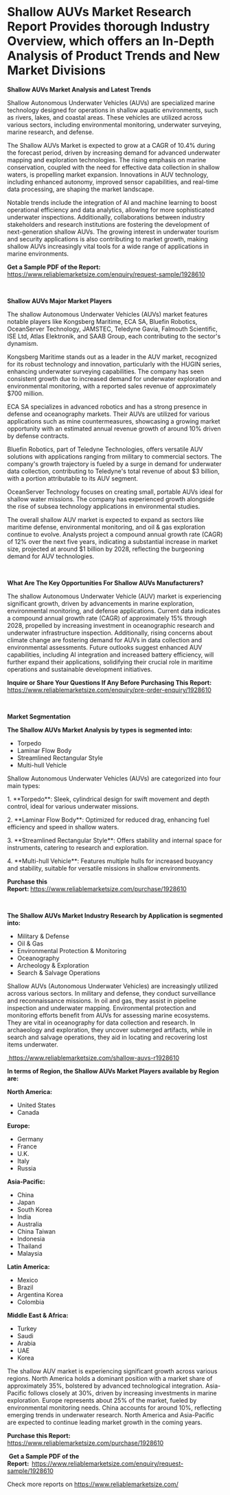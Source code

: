 <p><h1>Shallow AUVs Market Research Report Provides thorough Industry Overview, which offers an In-Depth Analysis of Product Trends and New Market Divisions</h1></p><p><strong>Shallow AUVs Market Analysis and Latest Trends</strong></p>
<p><p>Shallow Autonomous Underwater Vehicles (AUVs) are specialized marine technology designed for operations in shallow aquatic environments, such as rivers, lakes, and coastal areas. These vehicles are utilized across various sectors, including environmental monitoring, underwater surveying, marine research, and defense.</p><p>The Shallow AUVs Market is expected to grow at a CAGR of 10.4% during the forecast period, driven by increasing demand for advanced underwater mapping and exploration technologies. The rising emphasis on marine conservation, coupled with the need for effective data collection in shallow waters, is propelling market expansion. Innovations in AUV technology, including enhanced autonomy, improved sensor capabilities, and real-time data processing, are shaping the market landscape.</p><p>Notable trends include the integration of AI and machine learning to boost operational efficiency and data analytics, allowing for more sophisticated underwater inspections. Additionally, collaborations between industry stakeholders and research institutions are fostering the development of next-generation shallow AUVs. The growing interest in underwater tourism and security applications is also contributing to market growth, making shallow AUVs increasingly vital tools for a wide range of applications in marine environments.</p></p>
<p><strong>Get a Sample PDF of the Report:&nbsp;</strong> <a href="https://www.reliablemarketsize.com/enquiry/request-sample/1928610?utm_campaign=3198&utm_medium=2&utm_source=Github&utm_content=ia&utm_term=29032025&utm_id=shallow-auvs">https://www.reliablemarketsize.com/enquiry/request-sample/1928610</a></p>
<p>&nbsp;</p>
<p><strong>Shallow AUVs Major Market Players</strong></p>
<p><p>The shallow Autonomous Underwater Vehicles (AUVs) market features notable players like Kongsberg Maritime, ECA SA, Bluefin Robotics, OceanServer Technology, JAMSTEC, Teledyne Gavia, Falmouth Scientific, ISE Ltd, Atlas Elektronik, and SAAB Group, each contributing to the sector's dynamism.</p><p>Kongsberg Maritime stands out as a leader in the AUV market, recognized for its robust technology and innovation, particularly with the HUGIN series, enhancing underwater surveying capabilities. The company has seen consistent growth due to increased demand for underwater exploration and environmental monitoring, with a reported sales revenue of approximately $700 million.</p><p>ECA SA specializes in advanced robotics and has a strong presence in defense and oceanography markets. Their AUVs are utilized for various applications such as mine countermeasures, showcasing a growing market opportunity with an estimated annual revenue growth of around 10% driven by defense contracts.</p><p>Bluefin Robotics, part of Teledyne Technologies, offers versatile AUV solutions with applications ranging from military to commercial sectors. The company's growth trajectory is fueled by a surge in demand for underwater data collection, contributing to Teledyne's total revenue of about $3 billion, with a portion attributable to its AUV segment.</p><p>OceanServer Technology focuses on creating small, portable AUVs ideal for shallow water missions. The company has experienced growth alongside the rise of subsea technology applications in environmental studies.</p><p>The overall shallow AUV market is expected to expand as sectors like maritime defense, environmental monitoring, and oil & gas exploration continue to evolve. Analysts project a compound annual growth rate (CAGR) of 12% over the next five years, indicating a substantial increase in market size, projected at around $1 billion by 2028, reflecting the burgeoning demand for AUV technologies.</p></p>
<p>&nbsp;</p>
<p><strong>What Are The Key Opportunities For Shallow AUVs Manufacturers?</strong></p>
<p><p>The shallow Autonomous Underwater Vehicle (AUV) market is experiencing significant growth, driven by advancements in marine exploration, environmental monitoring, and defense applications. Current data indicates a compound annual growth rate (CAGR) of approximately 15% through 2028, propelled by increasing investment in oceanographic research and underwater infrastructure inspection. Additionally, rising concerns about climate change are fostering demand for AUVs in data collection and environmental assessments. Future outlooks suggest enhanced AUV capabilities, including AI integration and increased battery efficiency, will further expand their applications, solidifying their crucial role in maritime operations and sustainable development initiatives.</p></p>
<p><strong>Inquire or Share Your Questions If Any Before Purchasing This Report:</strong> <a href="https://www.reliablemarketsize.com/enquiry/pre-order-enquiry/1928610?utm_campaign=3198&utm_medium=2&utm_source=Github&utm_content=ia&utm_term=29032025&utm_id=shallow-auvs">https://www.reliablemarketsize.com/enquiry/pre-order-enquiry/1928610</a></p>
<p>&nbsp;</p>
<p><strong>Market Segmentation</strong></p>
<p><strong>The Shallow AUVs Market Analysis by types is segmented into:</strong></p>
<p><ul><li>Torpedo</li><li>Laminar Flow Body</li><li>Streamlined Rectangular Style</li><li>Multi-hull Vehicle</li></ul></p>
<p><p>Shallow Autonomous Underwater Vehicles (AUVs) are categorized into four main types: </p><p>1. **Torpedo**: Sleek, cylindrical design for swift movement and depth control, ideal for various underwater missions.  </p><p>2. **Laminar Flow Body**: Optimized for reduced drag, enhancing fuel efficiency and speed in shallow waters.  </p><p>3. **Streamlined Rectangular Style**: Offers stability and internal space for instruments, catering to research and exploration.  </p><p>4. **Multi-hull Vehicle**: Features multiple hulls for increased buoyancy and stability, suitable for versatile missions in shallow environments.</p></p>
<p><strong>Purchase this Report:&nbsp;</strong><a href="https://www.reliablemarketsize.com/purchase/1928610?utm_campaign=3198&utm_medium=2&utm_source=Github&utm_content=ia&utm_term=29032025&utm_id=shallow-auvs">https://www.reliablemarketsize.com/purchase/1928610</a></p>
<p>&nbsp;</p>
<p><strong>The Shallow AUVs Market Industry Research by Application is segmented into:</strong></p>
<p><ul><li>Military & Defense</li><li>Oil & Gas</li><li>Environmental Protection & Monitoring</li><li>Oceanography</li><li>Archeology & Exploration</li><li>Search & Salvage Operations</li></ul></p>
<p><p>Shallow AUVs (Autonomous Underwater Vehicles) are increasingly utilized across various sectors. In military and defense, they conduct surveillance and reconnaissance missions. In oil and gas, they assist in pipeline inspection and underwater mapping. Environmental protection and monitoring efforts benefit from AUVs for assessing marine ecosystems. They are vital in oceanography for data collection and research. In archaeology and exploration, they uncover submerged artifacts, while in search and salvage operations, they aid in locating and recovering lost items underwater.</p></p>
<p><a href="https://www.reliablemarketsize.com/shallow-auvs-r1928610?utm_campaign=3198&utm_medium=2&utm_source=Github&utm_content=ia&utm_term=29032025&utm_id=shallow-auvs">&nbsp;https://www.reliablemarketsize.com/shallow-auvs-r1928610</a></p>
<p><strong>In terms of Region, the Shallow AUVs Market Players available by Region are:</strong></p>
<p>
    <p> <strong> North America: </strong>
        <ul>
            <li>United States</li>
            <li>Canada</li>
        </ul>
        </p> 
    <p> <strong> Europe: </strong>
        <ul>
            <li>Germany</li>
            <li>France</li>
            <li>U.K.</li>
            <li>Italy</li>
            <li>Russia</li>
        </ul>
        </p> 
    <p> <strong> Asia-Pacific: </strong>
        <ul>
            <li>China</li>
            <li>Japan</li>
            <li>South Korea</li>
            <li>India</li>
            <li>Australia</li>
            <li>China Taiwan</li>
            <li>Indonesia</li>
            <li>Thailand</li>
            <li>Malaysia</li>
        </ul>
        </p> 
    <p> <strong> Latin America: </strong>
        <ul>
            <li>Mexico</li>
            <li>Brazil</li>
            <li>Argentina Korea</li>
            <li>Colombia</li>
        </ul>
        </p> 
    <p> <strong> Middle East & Africa: </strong>
        <ul>
            <li>Turkey</li>
            <li>Saudi</li>
            <li>Arabia</li>
            <li>UAE</li>
            <li>Korea</li>
        </ul>
    </p>
    </p>
<p><p>The shallow AUV market is experiencing significant growth across various regions. North America holds a dominant position with a market share of approximately 35%, bolstered by advanced technological integration. Asia-Pacific follows closely at 30%, driven by increasing investments in marine exploration. Europe represents about 25% of the market, fueled by environmental monitoring needs. China accounts for around 10%, reflecting emerging trends in underwater research. North America and Asia-Pacific are expected to continue leading market growth in the coming years.</p></p>
<p><strong>Purchase this Report: </strong><a href="https://www.reliablemarketsize.com/purchase/1928610?utm_campaign=3198&utm_medium=2&utm_source=Github&utm_content=ia&utm_term=29032025&utm_id=shallow-auvs">https://www.reliablemarketsize.com/purchase/1928610</a></p>
<p>&nbsp;<strong>Get a Sample PDF of the Report:&nbsp;&nbsp;</strong><a href="https://www.reliablemarketsize.com/enquiry/request-sample/1928610?utm_campaign=3198&utm_medium=2&utm_source=Github&utm_content=ia&utm_term=29032025&utm_id=shallow-auvs">https://www.reliablemarketsize.com/enquiry/request-sample/1928610</a></p>
<p><strong></strong></p>
<p>Check more reports on <a href="https://www.reliablemarketsize.com/?utm_campaign=3198&utm_medium=2&utm_source=Github&utm_content=ia&utm_term=29032025&utm_id=shallow-auvs">https://www.reliablemarketsize.com/</a></p>
